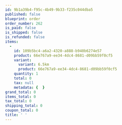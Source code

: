 ```yaml
---
id: 9b1a39b4-f95c-4b49-9b33-f235c044dba5
published: false
blueprint: order
order_number: 262
is_paid: false
is_shipped: false
is_refunded: false
items:
  -
    id: 109b5bc4-a6a2-4320-a888-b940b6274e57
    product: 66e767a9-ee34-4dc4-8681-d09bb59f0cf5
    variant:
      variant: 6.5km
      product: 66e767a9-ee34-4dc4-8681-d09bb59f0cf5
    quantity: 1
    total: 0
    tax: null
    metadata: {  }
grand_total: 0
items_total: 0
tax_total: 0
shipping_total: 0
coupon_total: 0
title: ' '
---
```

